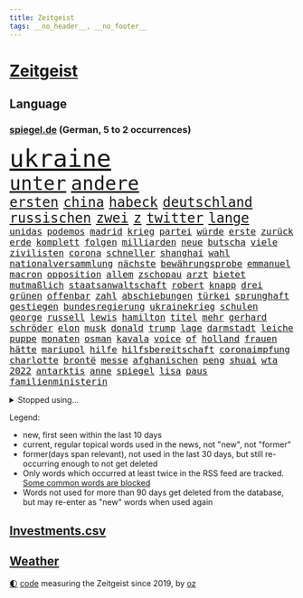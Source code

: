 ```yaml
---
title: Zeitgeist
tags: __no_header__, __no_footer__
---
```


# [Zeitgeist](https://oliz.io/zeitgeist/)

## Language

<h3><a href="https://www.spiegel.de" target="_blank">spiegel.de</a> (German, 5 to 2 occurrences)</h3>
<p style="font-family:monospace">
<span style="font-size:32pt"><a href="news_links.html#ukraine" class="current">ukraine</a></span>
<br>
<span style="font-size:25pt"><a href="news_links.html#unter" class="current">unter</a></span>
<span style="font-size:25pt"><a href="news_links.html#andere" class="current">andere</a></span>
<br>
<span style="font-size:18pt"><a href="news_links.html#ersten" class="current">ersten</a></span>
<span style="font-size:18pt"><a href="news_links.html#china" class="current">china</a></span>
<span style="font-size:18pt"><a href="news_links.html#habeck" class="current">habeck</a></span>
<span style="font-size:18pt"><a href="news_links.html#deutschland" class="current">deutschland</a></span>
<span style="font-size:18pt"><a href="news_links.html#russischen" class="current">russischen</a></span>
<span style="font-size:18pt"><a href="news_links.html#zwei" class="current">zwei</a></span>
<span style="font-size:18pt"><a href="news_links.html#z" class="current">z</a></span>
<span style="font-size:18pt"><a href="news_links.html#twitter" class="current">twitter</a></span>
<span style="font-size:18pt"><a href="news_links.html#lange" class="current">lange</a></span>
<br>
<span style="font-size:12pt"><a href="news_links.html#unidas" class="new">unidas</a></span>
<span style="font-size:12pt"><a href="news_links.html#podemos" class="new">podemos</a></span>
<span style="font-size:12pt"><a href="news_links.html#madrid" class="current">madrid</a></span>
<span style="font-size:12pt"><a href="news_links.html#krieg" class="current">krieg</a></span>
<span style="font-size:12pt"><a href="news_links.html#partei" class="current">partei</a></span>
<span style="font-size:12pt"><a href="news_links.html#würde" class="current">würde</a></span>
<span style="font-size:12pt"><a href="news_links.html#erste" class="current">erste</a></span>
<span style="font-size:12pt"><a href="news_links.html#zurück" class="current">zurück</a></span>
<span style="font-size:12pt"><a href="news_links.html#erde" class="current">erde</a></span>
<span style="font-size:12pt"><a href="news_links.html#komplett" class="current">komplett</a></span>
<span style="font-size:12pt"><a href="news_links.html#folgen" class="current">folgen</a></span>
<span style="font-size:12pt"><a href="news_links.html#milliarden" class="current">milliarden</a></span>
<span style="font-size:12pt"><a href="news_links.html#neue" class="current">neue</a></span>
<span style="font-size:12pt"><a href="news_links.html#butscha" class="current">butscha</a></span>
<span style="font-size:12pt"><a href="news_links.html#viele" class="current">viele</a></span>
<span style="font-size:12pt"><a href="news_links.html#zivilisten" class="current">zivilisten</a></span>
<span style="font-size:12pt"><a href="news_links.html#corona" class="current">corona</a></span>
<span style="font-size:12pt"><a href="news_links.html#schneller" class="current">schneller</a></span>
<span style="font-size:12pt"><a href="news_links.html#shanghai" class="current">shanghai</a></span>
<span style="font-size:12pt"><a href="news_links.html#wahl" class="current">wahl</a></span>
<span style="font-size:12pt"><a href="news_links.html#nationalversammlung" class="new">nationalversammlung</a></span>
<span style="font-size:12pt"><a href="news_links.html#nächste" class="current">nächste</a></span>
<span style="font-size:12pt"><a href="news_links.html#bewährungsprobe" class="current">bewährungsprobe</a></span>
<span style="font-size:12pt"><a href="news_links.html#emmanuel" class="current">emmanuel</a></span>
<span style="font-size:12pt"><a href="news_links.html#macron" class="current">macron</a></span>
<span style="font-size:12pt"><a href="news_links.html#opposition" class="current">opposition</a></span>
<span style="font-size:12pt"><a href="news_links.html#allem" class="current">allem</a></span>
<span style="font-size:12pt"><a href="news_links.html#zschopau" class="new">zschopau</a></span>
<span style="font-size:12pt"><a href="news_links.html#arzt" class="current">arzt</a></span>
<span style="font-size:12pt"><a href="news_links.html#bietet" class="current">bietet</a></span>
<span style="font-size:12pt"><a href="news_links.html#mutmaßlich" class="current">mutmaßlich</a></span>
<span style="font-size:12pt"><a href="news_links.html#staatsanwaltschaft" class="current">staatsanwaltschaft</a></span>
<span style="font-size:12pt"><a href="news_links.html#robert" class="current">robert</a></span>
<span style="font-size:12pt"><a href="news_links.html#knapp" class="current">knapp</a></span>
<span style="font-size:12pt"><a href="news_links.html#drei" class="current">drei</a></span>
<span style="font-size:12pt"><a href="news_links.html#grünen" class="current">grünen</a></span>
<span style="font-size:12pt"><a href="news_links.html#offenbar" class="current">offenbar</a></span>
<span style="font-size:12pt"><a href="news_links.html#zahl" class="current">zahl</a></span>
<span style="font-size:12pt"><a href="news_links.html#abschiebungen" class="new">abschiebungen</a></span>
<span style="font-size:12pt"><a href="news_links.html#türkei" class="current">türkei</a></span>
<span style="font-size:12pt"><a href="news_links.html#sprunghaft" class="current">sprunghaft</a></span>
<span style="font-size:12pt"><a href="news_links.html#gestiegen" class="current">gestiegen</a></span>
<span style="font-size:12pt"><a href="news_links.html#bundesregierung" class="current">bundesregierung</a></span>
<span style="font-size:12pt"><a href="news_links.html#ukrainekrieg" class="current">ukrainekrieg</a></span>
<span style="font-size:12pt"><a href="news_links.html#schulen" class="current">schulen</a></span>
<span style="font-size:12pt"><a href="news_links.html#george" class="current">george</a></span>
<span style="font-size:12pt"><a href="news_links.html#russell" class="new">russell</a></span>
<span style="font-size:12pt"><a href="news_links.html#lewis" class="current">lewis</a></span>
<span style="font-size:12pt"><a href="news_links.html#hamilton" class="current">hamilton</a></span>
<span style="font-size:12pt"><a href="news_links.html#titel" class="current">titel</a></span>
<span style="font-size:12pt"><a href="news_links.html#mehr" class="current">mehr</a></span>
<span style="font-size:12pt"><a href="news_links.html#gerhard" class="current">gerhard</a></span>
<span style="font-size:12pt"><a href="news_links.html#schröder" class="current">schröder</a></span>
<span style="font-size:12pt"><a href="news_links.html#elon" class="current">elon</a></span>
<span style="font-size:12pt"><a href="news_links.html#musk" class="current">musk</a></span>
<span style="font-size:12pt"><a href="news_links.html#donald" class="current">donald</a></span>
<span style="font-size:12pt"><a href="news_links.html#trump" class="current">trump</a></span>
<span style="font-size:12pt"><a href="news_links.html#lage" class="current">lage</a></span>
<span style="font-size:12pt"><a href="news_links.html#darmstadt" class="current">darmstadt</a></span>
<span style="font-size:12pt"><a href="news_links.html#leiche" class="current">leiche</a></span>
<span style="font-size:12pt"><a href="news_links.html#puppe" class="new">puppe</a></span>
<span style="font-size:12pt"><a href="news_links.html#monaten" class="current">monaten</a></span>
<span style="font-size:12pt"><a href="news_links.html#osman" class="new">osman</a></span>
<span style="font-size:12pt"><a href="news_links.html#kavala" class="new">kavala</a></span>
<span style="font-size:12pt"><a href="news_links.html#voice" class="new">voice</a></span>
<span style="font-size:12pt"><a href="news_links.html#of" class="current">of</a></span>
<span style="font-size:12pt"><a href="news_links.html#holland" class="current">holland</a></span>
<span style="font-size:12pt"><a href="news_links.html#frauen" class="current">frauen</a></span>
<span style="font-size:12pt"><a href="news_links.html#hätte" class="current">hätte</a></span>
<span style="font-size:12pt"><a href="news_links.html#mariupol" class="current">mariupol</a></span>
<span style="font-size:12pt"><a href="news_links.html#hilfe" class="current">hilfe</a></span>
<span style="font-size:12pt"><a href="news_links.html#hilfsbereitschaft" class="current">hilfsbereitschaft</a></span>
<span style="font-size:12pt"><a href="news_links.html#coronaimpfung" class="current">coronaimpfung</a></span>
<span style="font-size:12pt"><a href="news_links.html#charlotte" class="current">charlotte</a></span>
<span style="font-size:12pt"><a href="news_links.html#brontë" class="new">brontë</a></span>
<span style="font-size:12pt"><a href="news_links.html#messe" class="current">messe</a></span>
<span style="font-size:12pt"><a href="news_links.html#afghanischen" class="current">afghanischen</a></span>
<span style="font-size:12pt"><a href="news_links.html#peng" class="current">peng</a></span>
<span style="font-size:12pt"><a href="news_links.html#shuai" class="current">shuai</a></span>
<span style="font-size:12pt"><a href="news_links.html#wta" class="new">wta</a></span>
<span style="font-size:12pt"><a href="news_links.html#2022" class="current">2022</a></span>
<span style="font-size:12pt"><a href="news_links.html#antarktis" class="current">antarktis</a></span>
<span style="font-size:12pt"><a href="news_links.html#anne" class="current">anne</a></span>
<span style="font-size:12pt"><a href="news_links.html#spiegel" class="current">spiegel</a></span>
<span style="font-size:12pt"><a href="news_links.html#lisa" class="current">lisa</a></span>
<span style="font-size:12pt"><a href="news_links.html#paus" class="current">paus</a></span>
<span style="font-size:12pt"><a href="news_links.html#familienministerin" class="current">familienministerin</a></span>
</p>
<details>
<summary>Stopped using...</summary>
<p class="former" style="font-size:12pt">
befinden(549) ernst(549) infektionszahlen(549) witz(549) lady(548) missachtet(548) prüfung(548) reich(548) usbehörden(548) alexej(547) angespannt(547) dauer(547) dauerhaft(547) eröffnet(547) flugzeug(547) fort(547) horst(547) ifoindex(547) locker(547) monatelang(547) nawalny(547) verschiedene(547) verteilt(547) ankunft(546) brief(546) bundestags(546) for(546) kamera(546) kauft(546) moderna(546) myanmar(546) pariser(546) ausflug(545) krankenhäusern(545) reiner(545) woran(545) österreichischen(545) amsterdam(544) beschluss(544) bildung(544) niveau(544) vorübergehend(544) weitergehen(544) weißen(544) wieler(544) beteiligten(543) bundesweit(543) digitalisierung(543) gestrichen(543) psg(543) stellten(543) telekom(543) unmöglich(543) untersuchungen(543) wartet(543) öfter(543) argumente(542) dietmar(542) diskriminierung(542) einsatzkräfte(542) guter(542) interesse(542) jüdische(542) leon(542) londoner(542) nominiert(542) präsentiert(542) schüsse(542) sex(542) sicherte(542) welchem(542) zentrum(542) 42(541) allianz(541) berichterstattung(541) berühmt(541) google(541) längere(541) schwarzer(541) unabhängigkeit(541) ursachen(541) usamerikaner(541) verklagt(541) anzeigen(540) braun(540) coronaimpfstoffe(540) demonstrationen(540) digitale(540) grünheide(540) häufen(540) signal(540) trennung(540) veranstaltung(540) abgehört(539) aufgehoben(539) bekamen(539) dementiert(539) ermitteln(539) gehandelt(539) hacker(539) nahen(539) opfers(539) türkische(539) umstrittenes(539) wales(539) wechseln(539) ausbreitung(538) eingeschränkt(538) höheren(538) islamisten(538) medikamente(538) reagierte(538) umstritten(538) umweltschützer(538) geflogen(537) leitet(537) merkels(537) studien(537) tauchen(537) ton(537) unterschiedlich(537) abgebrochen(536) auswirkungen(536) bereiten(536) folgte(536) länge(536) via(536) freilassung(535) gesprengt(535) philipp(535) verteilung(535) ausgleich(534) autoindustrie(534) bestimmt(534) erschweren(534) geheimnis(534) heil(534) unseren(534) ägypten(534) gesprächen(533) kilometern(533) negative(533) offiziellen(533) überlassen(533) deutlicher(532) freie(532) mitteln(532) schwerem(532) sehnsucht(532) virologen(532) william(532) tim(531) aktie(530) haftstrafen(530) lernt(530) nachbarn(530) nachgewiesen(530) begeistert(529) handelt(529) aufgetreten(528) green(528) zimmer(528) bundesgerichtshof(527) rkichef(527) tür(527) verteidigen(527) aufstellen(526) auftritte(526) erschienen(526) skeptisch(526) träume(526) eigenem(525) gekauft(525) gemeinsame(525) jahrestag(525) verfassung(525) 11(524) heftiger(524) iphone(524) schriftsteller(524) echten(523) kindes(523) motor(522) defensive(521) erzielte(521) projekte(521) vorbereitung(521) angehörige(520) bezeichnete(520) jeff(520) landwirtschaft(520) bestmarke(519) enorme(519) folter(519) journalist(519) aufhalten(518) klimaziele(518) sergio(518) erdbeben(517) moderatorin(516) stahl(516) bartsch(514) albtraum(513) bundeswehrsoldaten(512) flagge(512) telegram(512) ämter(512) verträge(511) kassieren(510) apples(508) gastronomie(508) nirgendwo(508) termine(508) training(508) 91(507) erforscht(504) eingeschaltet(500) erfolgreichen(498) mittelpunkt(496) engen(495) guatemala(495) karlsruhe(495) laufbahn(495) verdoppelt(495) youtuber(495) entspannt(494) sprit(493) startup(493) weitreichende(493) inseln(491) normalerweise(491) absurd(489) inhaftierten(488) rolf(486) flog(483) psychischen(482) cdu/csu(480) aggressiv(474) effekt(469) aufheben(468) arzneimittelbehörde(457) heidelberg(455) enthält(449) gewinne(447) zwingend(437) autobauer(436) expräsidenten(423) pokal(422) unwahrscheinlich(419) v(413) verlusten(413) stromnetz(412) kannte(406) militärjunta(405) medaille(402) carlos(400) promille(394) unverständnis(393) geimpften(388) freizugeben(387) universitäten(386) bewirbt(374) lahm(374) belgische(366) reisenden(365) 2001(364) gewalttat(360) käse(354) zwischenfall(348) anfangs(329) crystal(329) oldenburg(329) abgefeuert(328) regierungskoalition(327) bond(323) maier(317) 800(315) jonathan(313) meilenstein(312) erholen(310) gezählt(310) notenbank(308) aachen(307) parlamentswahlen(306) einwanderer(303) organisierten(303) spitzen(302) open(300) chipmangel(296) höherer(294) eröffnung(291) wussten(291) fotografen(290) stehe(290) jamaika(289) leichten(287) raste(287) volk(287) bauern(285) regenfälle(285) terroranschlag(284) ewigkeit(281) inflationsrate(280) abgerufen(278) ahmed(277) befassen(276) tornado(276) aufmerksam(275) friedensnobelpreisträger(274) wikileaksgründer(270) karlsruher(268) vierter(267) warnungen(267) mächtigen(264) roter(264) präsentierte(263) festgehalten(262) dauerte(259) zugestimmt(258) fossilen(254) emiraten(253) führten(253) hochwasser(252) oberbayern(252) vertragsverlängerung(252) ausgefallen(250) jagen(250) halbleiter(249) lieferengpässen(249) sportlern(249) wellen(249) anschluss(244) stürme(243) halfen(242) norddeutschland(239) besitzen(238) entthront(237) ministerpräsidentenkonferenz(237) mainzer(236) überwältigt(233) dirk(230) europäisches(229) gerissen(228) niklas(228) war's(228) längste(226) konten(224) polizeiwache(224) einigkeit(223) entfliehen(220) experimente(220) musikerin(218) büchern(217) moderner(217) music(216) plänen(214) momente(213) harris(212) kamala(212) kanadische(212) müttern(211) unterschiedlicher(211) überraschende(211) zorn(209) herrschten(208) stufe(208) gefiel(206) genie(206) staatsanwalt(206) zuschuss(206) schädliche(204) preiserhöhungen(203) reisten(203) gysi(202) meldeten(202) pazifik(202) gefälschten(200) sportwagen(200) wiederholung(200) infektionsschutzgesetz(199) bali(198) bruch(198) dringen(198) geschäftsführerin(198) geständnis(197) hoffmann(197) oppositionspolitiker(196) nackt(195) stillstand(195) parken(194) beigetragen(193) stach(193) absicht(191) jüdischen(191) arten(190) coronaausbrüche(190) pflegekraft(190) evergrande(189) strategien(189) ajax(188) basketballstar(187) floyd(187) feministin(186) limburg(186) prosieben(186) schränkt(186) vorfeld(186) inhaftierte(185) kurzer(185) militärmanöver(185) empfing(184) höhle(184) auszubildende(183) gehofft(183) minus(183) ungeimpfter(183) belangt(182) fridays(182) future(182) deutschlandweit(181) realen(181) spezielle(179) ukrainekonflikt(179) kosteten(177) klischees(176) ruhestand(175) sozialer(173) gaspreise(171) globales(171) grundlegende(171) betreibern(170) kombination(170) parteichefs(170) alarmieren(169) kommuniziert(169) emir(168) teller(168) trapp(168) vereinbart(168) zahlungsausfall(168) mächtig(167) taiwans(167) knappheit(166) messenger(165) ampelparteien(164) einander(164) ema(164) faul(163) gaspreisen(163) langfristige(163) prestigeprojekt(163) signale(163) auszahlt(161) kultusministerinnen(161) lädt(161) gefährt(160) lieferte(159) studenten(159) weitgehende(159) aneinandergeraten(158) belohnung(158) magazin(158) ostdeutschland(158) polnischer(158) cannabislegalisierung(157) ausweisung(156) exkanzler(156) dritter(155) europarat(155) aufpassen(154) inklusive(154) penny(154) twitterte(154) police(153) härte(152) versteigern(152) überlastung(152) nationalgarde(151) weinen(151) atomenergie(150) gutachter(150) simple(149) zugeständnisse(149) chip(148) erheblichen(148) reichten(148) füllkrug(147) gesundheitspolitiker(147) meldungen(147) verschärften(147) deniz(146) kuss(146) mehrmals(146) yücel(146) backen(145) frisst(144) innen(144) kürzer(144) filmt(143) dankbarkeit(142) netflixserie(142) soziales(141) tennisspielerin(141) jameswebbweltraumteleskop(140) superreiche(140) wikileaks(140) 2028(139) arbeitskampf(139) cottbus(139) geringer(139) todesstrafe(139) zuverlässig(139) coronaisolation(138) gerne(138) schusswaffen(138) steuereinnahmen(138) vatikan(138) blauen(137) lieferzeiten(137) zwölfjährige(137) marode(136) nelson(136) woanders(136) impfpass(135) längeren(135) saisonniederlage(134) durchseuchung(133) erlaubte(133) atomkraftwerke(132) designierten(132) vertrauliche(132) vorstandschef(132) fahrerlaubnis(130) gesteckt(129) wmteilnahme(128) historischer(127) ozean(127) wachstumsprognose(127) arbeitswelt(126) homeofficepflicht(126) coronakurs(125) gelb(125) kleinste(125) böses(124) erwachen(124) modernisieren(123) versicherten(123) watson(123) emotional(122) fpö(122) seltene(122) beliebten(121) bundesligageschichte(121) geboostert(121) phänomen(121) radcliffe(121) kalb(120) klimaerwärmung(120) keeper(119) kommissar(119) pfosten(119) tatmotiv(119) tatwaffe(119) schütze(118) einstufen(117) positiver(117) senior(117) schlussphase(116) starkwatzinger(116) staatsbürger(115) verrat(115) werkbank(115) ausliefern(114) entlang(114) entlarven(114) marius(114) sotheby's(114) wanken(114) arbeitsminister(113) erfurter(113) rasanten(113) biathlon(112) hausarbeit(112) atomdeal(111) chatnachrichten(111) frühe(111) zwölfjährigen(111) felder(110) landeten(110) amtsgeschäfte(108) begünstigen(108) einzig(108) landeshauptstadt(108) passte(108) altkanzler(107) 65jähriger(106) aufrüsten(106) personalien(106) rihanna(106) stolpern(106) ablösen(105) frist(105) renault(105) syrischer(105) buchung(104) nachweisen(104) verfassungsschützer(104) vollzogen(104) juan(103) kühne(103) nachhaltige(103) neunzigerjahren(102) schulleiter(102) beschränken(101) energieversorgern(101) missbrauchsskandals(101) thailändischen(101) ausgewertet(99) nadal(99) ungleich(99) 49jährige(98) medium(98) schied(98) emily(97) meisterwerk(97) augenzeugenberichte(96) ostflanke(96) schreckens(96) supermärkten(96) südkoreanische(96) überlebenskampf(96) überwachen(96) cool(95) eurojackpot(94) expertenrat(94) heikel(94) highlight(94) kern(94) töne(94) öffnete(94) p(93) exfrau(92) geschlossene(92) hinzu(92) kehrtwende(92) stabilität(92) wolf(92) erlaubten(91) nutzlos(91) kitas(90) nbaklub(90) neujahr(90) parat(90) versteigerung(90) brot(89) exomars(89) klärt(89) verkünden(89) aufwendig(88) dreimalige(88) einstellung(88) farben(88) hai(88) hungersnöte(88) königlichen(88) zweites(88) mild(87) bergh(86) beschäftigen(86) videobilder(86) altersgrenze(85) austritt(85) erklingen(85) lebensmittelpreisen(85) mühsam(85) netze(85) unerreichbar(85) 56jähriger(84) babybauch(84) russophobie(84) skulptur(84) stiftete(84) zweitbeste(84) überdenken(84) beschleunigen(83) céline(83) ablegen(82) ausgeschieden(82) berichteten(82) erweitert(82) krachten(82) lasche(82) nutztiere(82) waldbränden(82) abduljabbar(81) kareem(81) modellrechnungen(81) schmerzhaft(81) verlangte(81) vorm(81) 30jähriger(80) altern(80) desto(80) abgelenkt(79) integrieren(79) kunstmarkt(79) produktionskosten(79) transfer(79) discounters(78) flüsse(78) sturms(78) banditen(77) evergrandeaktien(77) leukämie(77) spendet(77) wurf(77) abfedern(76) arkadij(76) bekräftigen(76) euch(76) konfliktregion(76) stephan(76) streiken(76) beyoncé(75) nachhilfe(75) rüstungsgüter(75) antigentests(74) eingeschlagen(74) gesundheitsamts(74) rauchwolken(74) 700000(73) gefangenenlager(73) kartellamt(73) klagten(73) leihmutterschaft(73) parteiausschluss(73) sofortprogramm(73) usvizepräsidentin(73) ausgegangen(72) besonnen(72) enttäuschend(72) ffp2maskenpflicht(72) gesundheitsamt(72) royal(72) usverteidigungsminister(72) verschwindet(72) verwehren(72) albert(71) beitragen(71) belgier(71) ceo(71) dallas(71) giglio(71) mavericks(71) überzahl(71) auswärts(70) bildungsgewerkschaft(70) bürgerkrieg(70) café(70) dieselpreise(70) einstufung(70) exportstopp(70) geklagt(70) gew(70) gezwungen(70) großfeuer(70) kontinents(70) putinkritiker(70) spioniert(70) tourist(70) treffers(70) 61jährige(69) mobilfunkanbieter(69) nasser(69) satellitenaufnahmen(69) überwachungskameras(69) angebunden(68) drogeneinfluss(68) forster(68) geiselnahme(68) lernte(68) verweisen(68) aushandeln(67) folgenden(67) jarosław(67) legislaturperiode(67) pommes(67) überfällt(67) auszuschließen(66) häftlingen(66) hässlich(66) jemenkrieg(66) journalismus(66) report(66) weint(66) ökologische(66) anrufer(65) elektronisch(65) haushalten(65) putingegner(65) straflager(65) zapfsäule(65) 57jährigen(64) angebracht(64) bekanntes(64) cowboys(64) effektiv(64) europameisterschaft(64) genetisch(64) italiener(64) meth(64) wahrnehmung(64) pjöngjang(63) staatsgefährdenden(63) versorgern(63) abzuwenden(62) einstand(62) gespaltene(62) preissprünge(62) schüttelt(62) ausgestrahlt(61) machu(61) picchu(61) schenk(61) sánchez(61) tahiti(61) viktoria(61) vorrangig(61) gymnasium(60) lächerlich(60) nonnenwerth(60) tsunamiwarnung(60) einmarsches(59) idaroberstein(59) laufe(59) sabotageversuch(59) tomaten(59) wohlstand(59) zitierte(59) assanges(58) erik(58) laien(58) lesser(58) physiker(58) positiven(58) stuttgarter(58) weltgrößte(58) überraschungen(58) dazn(57) ernteausfälle(57) korallenriff(57) kosmonauten(57) nahelegt(57) airports(56) fehlverhalten(56) geltend(56) arnold(55) bezaubernde(55) bundespräsidialamt(55) celsius(55) geballte(55) häufigste(55) schwarzenegger(55) verwaltung(55) erblast(54) handballstar(54) marschflugkörper(54) neuseeländische(54) ruinen(54) schalte(54) unwetter(54) vereinigte(54) versteckspiel(54) dgbchef(53) drehort(53) paprika(53) privatjet(53) truppenaufmarsch(53) verarbeitet(53) zucker(53) amtsarzt(52) anträgen(52) nadals(52) schreckmoment(52) südstaaten(52) billiganbieter(51) jacht(51) negativtrend(51) ordnet(51) profite(51) statements(51) touristin(51) vanessa(51) verzeichnen(51) 40000(50) abseits(50) amazongründer(50) bezos(50) drach(50) maersk(50) okay(50) reemtsmaentführer(50) sympathie(50) zuschlag(50) ampelplänen(49) anziehen(49) barrier(49) bejubelt(49) great(49) kölntatort(49) reef(49) road(49) verwüstet(49) mosambik(48) peace(48) sofortigen(48) bewerfen(47) donata(47) hopfen(47) latte(47) leak(47) sportlerin(47) untersuchungsbericht(47) uspolizisten(47) vorgedrungen(47) zumal(47) coronatodesfälle(46) knochenbrüche(46) polizistin(46) schröders(46) berufsleben(45) nordkoreanische(45) oppositionellen(45) realitystar(45) sicherheitsleute(45) urlauber(45) einsam(44) franks(44) heizkostenzuschuss(44) kippen(44) kuh(44) müllerwesternhagen(44) rovers(44) verräter(44) würgegriff(44) alabaliradovan(43) gastronom(43) integrationsbeauftragte(43) integrationsbeauftragten(43) reem(43) sonderbeauftragten(43) vögel(43) steigert(42) ablauf(41) akt(41) berufsbildung(41) bundesinstitut(41) fakevideo(41) kellern(41) lehrplan(41) lkwfahrern(41) bemühungen(40) bräuchte(40) dreijährige(40) flüchteten(40) herrn(40) scott(40) verbrauch(40) jüdinnen(39) sklaverei(39) travis(39) vergleichen(39) vorsieht(39) zyklon(39) bemängelt(38) eilantrag(38) first(38) götz(38) kairo(38) videoschalte(38) fragwürdigen(37) freundschaft(37) angriffs(36) beispiellosen(36) buchmesse(36) diplomatischer(36) overmars(36) reallöhne(36) u(36) werfer(36) abschrecken(35) autoverkehr(35) bombenangriffs(35) clip(35) nbageschichte(35) scorer(35) sicherheitsberater(35) vermuteten(35) widmete(35) wochenbeginn(35) bloßgestellt(34) leichtigkeit(34) politikwissenschaftler(34) öffnung(34) disneykonzern(33) schwarzwald(33) unerwartete(33) privatzoo(32) steuersenkungen(32) victoria(32) vorsichtig(32) wettkämpfe(32) windhorst(32) zurückgewiesen(32) arbeitsbelastung(31) belohnt(31) luftraum(31) menschliches(31) trollen(31) drohten(30) kriegsalltag(30) neuankömmlinge(30) neuartigen(30) absolvieren(29) daneben(29) fremden(29) gläubiger(29) hergestellt(29) kreuzt(29) regelmäßige(29) sanktioniert(29) statue(29) tagesordnung(29) verteidigungsbündnis(29) arbeitszeit(28) beschwören(28) bevorsteht(28) bezahlung(28) bildungsnewsletter(28) einzigartig(28) hauptsponsor(28) händlern(28) prorussisch(28) verschleierung(28) 170(27) bakterien(27) cleveland(27) exodus(27) patriarchat(27) schlagkräftig(27) führe(26) koffer(26) panzerfäuste(26) stoff(26) tarifverhandlungen(26) krisenzeiten(25) sevilla(25) strafrechtlicher(25) abrupten(24) annefrankbuch(24) bahnt(24) geschüttelt(24) königreichs(24) pendlerpauschale(24) sportverbände(24) unsicher(24) wettern(24) zofft(24) zunehmen(24) zähen(24) erbitterten(23) schutzbunker(23) täuschen(23) 35jähriger(22) anpassung(22) durchaus(22) fiskus(22) flicks(22) schwächere(22) sputnik(22) teslawerk(22) unbürokratisch(22) ölkonzern(22) ölpreis(22) 1600(21) schmerzen(21) spiegeltexte(21) week(21) ausgerichtet(20) gefangenschaft(20) hausdurchsuchungen(20) hilfsgüter(20) kriegsflüchtlingen(20) militärexperte(20) sicherheitspolitik(20) ursprung(20) vietnamese(20) entlastungspaket(19) formulierte(19) genuss(19) krone(19) mädchens(19) cduministerpräsident(18) geldautomaten(18) hackergruppe(18) kremlchefs(18) psychologen(18) verschluckt(18) abholen(17) britin(17) ostukrainischen(17) zerreißprobe(17) fotoprojekt(16) raja(16) terrorisiert(16) futter(15) kriegswoche(15) schlechtesten(15) abgeschoben(14) besitzern(14) brutalität(14) ehrenbürgerschaft(14) grandseigneur(14) graue(14) hochstaplerin(14) kriegsflüchtlinge(14) metropolitan(14) sicherheitspolitische(14) umfangreiche(14) warnstreiks(14) artillerie(13) bundle(13) flugverbotszone(13) lektionen(13) rettungshubschrauber(13) anatolij(12) bestehenden(12) emil(12) fußballklubs(12) geburtsklinik(12) großvater(12) hauses(12) inhaftiert(12) naivität(12) scheinheiligkeit(12) altkanzlers(11) derartige(11) jünger(11) ordnern(11) regenwald(11) touren(11) volumen(11)
</p>
</details>
<p>Legend:
<ul>
<li><span class="new">new</span>, first seen within the last 10 days</li>
<li><span class="current">current</span>, regular topical words used in the news, not "new", not "former"</li>
<li><span class="former">former(days span relevant)</span>, not used in the last 30 days, but still re-occurring enough to not get deleted</li>
<li>Only words which occurred at least twice in the RSS feed are tracked. <a href="language/filters.py">Some common words are blocked</a></li>
<li>Words not used for more than 90 days get deleted from the database, but may re-enter as "new" words when used again</li>
</ul>
</p>

## [Investments](investments.html)[.csv](investments.csv)

## [Weather](weather.html)

<footer>
<a href="javascript:toggleTheme()" class="nav">🌓</a>
<a href="https://github.com/ooz/zeitgeist">code</a> measuring the Zeitgeist since 2019, by <a href="https://oliz.io">oz</a>
</footer>
